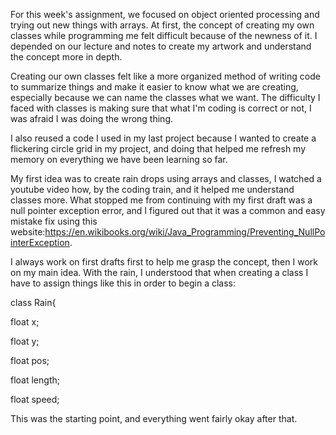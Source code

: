 
For this week's assignment, we focused on object oriented processing and trying out new things with arrays. At first, the concept of creating my own classes while programming me felt difficult because of the newness of it. I depended on our lecture and notes to create my artwork and understand the concept more in depth. 

Creating our own classes felt like a more organized method of writing code to summarize things and make it easier to know what we are creating, especially because we can name the classes what we want. The difficulty I faced with classes is making sure that what I'm coding is correct or not, I was afraid I was doing the wrong thing.

I also reused a code I used in my last project because I wanted to create a flickering circle grid in my project, and doing that helped me refresh my memory on everything we have been learning so far. 

My first idea was to create rain drops using arrays and classes, I watched a youtube video how, by the coding train, and it helped me understand classes more. What stopped me from continuing with my first draft was a null pointer exception error, and I figured out that it was a common and easy mistake fix using this website:https://en.wikibooks.org/wiki/Java_Programming/Preventing_NullPointerException.

I always work on first drafts first to help me grasp the concept, then I work on my main idea. With the rain, I understood that when creating a class I have to assign things like this in order to begin a class:

class Rain{

float x;

float y;

float pos;

float length;

float speed;

This was the starting point, and everything went fairly okay after that. 

